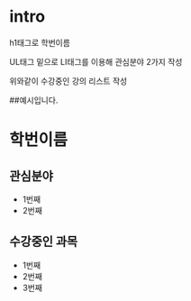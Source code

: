# intro

h1태그로 학번이름

UL태그 밑으로 LI태그를 이용해 관심분야 2가지 작성

위와같이 수강중인 강의 리스트 작성

##예시입니다.
<html>
    <head>
        <h1>학번이름</h1>
     <h2>관심분야</h2>
     <ul>
        <li>1번째</li>
        <li>2번째</li>
    </ul>
    <h2>수강중인 과목</h2>
    <ul>
        <li>1번째</li>
        <li>2번째</li>
        <li>3번째</li>
    </ul>
</head>
</html>
